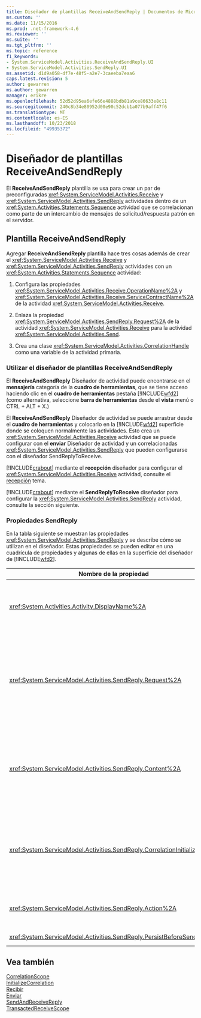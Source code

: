 ```yaml
---
title: Diseñador de plantillas ReceiveAndSendReply | Documentos de Microsoft
ms.custom: ''
ms.date: 11/15/2016
ms.prod: .net-framework-4.6
ms.reviewer: ''
ms.suite: ''
ms.tgt_pltfrm: ''
ms.topic: reference
f1_keywords:
- System.ServiceModel.Activities.ReceiveAndSendReply.UI
- System.ServiceModel.Activities.SendReply.UI
ms.assetid: d1d9a058-df7e-48f5-a2e7-3caeeba7eaa6
caps.latest.revision: 5
author: gewarren
ms.author: gewarren
manager: erikre
ms.openlocfilehash: 52d52d95ea6efe66e4888bdb81a9ce86633e8c11
ms.sourcegitcommit: 240c8b34e80952d00e90c52dcb1a077b9aff47f6
ms.translationtype: MT
ms.contentlocale: es-ES
ms.lasthandoff: 10/23/2018
ms.locfileid: "49935372"
---
```

# <a name="receiveandsendreply-template-designer"></a>Diseñador de plantillas ReceiveAndSendReply
El **ReceiveAndSendReply** plantilla se usa para crear un par de preconfiguradas <xref:System.ServiceModel.Activities.Receive> y <xref:System.ServiceModel.Activities.SendReply> actividades dentro de un <xref:System.Activities.Statements.Sequence> actividad que se correlacionan como parte de un intercambio de mensajes de solicitud/respuesta patrón en el servidor.  

## <a name="the-receiveandsendreply-template"></a>Plantilla ReceiveAndSendReply  
 Agregar **ReceiveAndSendReply** plantilla hace tres cosas además de crear el <xref:System.ServiceModel.Activities.Receive> y <xref:System.ServiceModel.Activities.SendReply> actividades con un <xref:System.Activities.Statements.Sequence> actividad:  

1.  Configura las propiedades <xref:System.ServiceModel.Activities.Receive.OperationName%2A> y <xref:System.ServiceModel.Activities.Receive.ServiceContractName%2A> de la actividad <xref:System.ServiceModel.Activities.Receive>.  

2.  Enlaza la propiedad <xref:System.ServiceModel.Activities.SendReply.Request%2A> de la actividad <xref:System.ServiceModel.Activities.Receive> para la actividad <xref:System.ServiceModel.Activities.Send>.  

3.  Crea una clase <xref:System.ServiceModel.Activities.CorrelationHandle> como una variable de la actividad primaria.  

### <a name="using-the-receiveandsendreply-template-designer"></a>Utilizar el diseñador de plantillas ReceiveAndSendReply  
 El **ReceiveAndSendReply** Diseñador de actividad puede encontrarse en el **mensajería** categoría de la **cuadro de herramientas**, que se tiene acceso haciendo clic en el **cuadro de herramientas**  pestaña [!INCLUDE[wfd2](../includes/wfd2-md.md)] (como alternativa, seleccione **barra de herramientas** desde el **vista** menú o CTRL + ALT + X.)  

 El **ReceiveAndSendReply** Diseñador de actividad se puede arrastrar desde el **cuadro de herramientas** y colocarlo en la [!INCLUDE[wfd2](../includes/wfd2-md.md)] superficie donde se coloquen normalmente las actividades. Esto crea un <xref:System.ServiceModel.Activities.Receive> actividad que se puede configurar con el **enviar** Diseñador de actividad y un correlacionadas <xref:System.ServiceModel.Activities.SendReply> que pueden configurarse con el diseñador SendReplyToReceive.  

 [!INCLUDE[crabout](../includes/crabout-md.md)] mediante el **recepción** diseñador para configurar el <xref:System.ServiceModel.Activities.Receive> actividad, consulte el [recepción](../workflow-designer/receive-activity-designer.md) tema.  

 [!INCLUDE[crabout](../includes/crabout-md.md)] mediante el **SendReplyToReceive** diseñador para configurar la <xref:System.ServiceModel.Activities.SendReply> actividad, consulte la sección siguiente.  

### <a name="properties-of-sendreply"></a>Propiedades SendReply  
 En la tabla siguiente se muestran las propiedades <xref:System.ServiceModel.Activities.SendReply> y se describe cómo se utilizan en el diseñador. Estas propiedades se pueden editar en una cuadrícula de propiedades y algunas de ellas en la superficie del diseñador de [!INCLUDE[wfd2](../includes/wfd2-md.md)].  


|                               Nombre de la propiedad                                | Obligatorio |                                                                                                                                                                                                                                                                                                                                                      Uso                                                                                                                                                                                                                                                                                                                                                       |
|----------------------------------------------------------------------------|----------|------------------------------------------------------------------------------------------------------------------------------------------------------------------------------------------------------------------------------------------------------------------------------------------------------------------------------------------------------------------------------------------------------------------------------------------------------------------------------------------------------------------------------------------------------------------------------------------------------------------------------------------------------------------------------------------------------------------|
|              <xref:System.Activities.Activity.DisplayName%2A>              |  False   |                                                                                                                                                                                            El nombre descriptivo opcional de la actividad de la clase <xref:System.ServiceModel.Activities.SendReply>. El valor predeterminado es SendReplyToReceive.<br /><br /> Aunque no es obligatorio utilizar un valor no predeterminado para la propiedad <xref:System.Activities.Activity.DisplayName%2A> descriptiva, se recomienza utilizar uno.                                                                                                                                                                                             |
|         <xref:System.ServiceModel.Activities.SendReply.Request%2A>         |   True   | Referencia a la actividad <xref:System.ServiceModel.Activities.Receive> emparejada con esta actividad <xref:System.ServiceModel.Activities.SendReply>. Esta propiedad no debe ser **null**. Las actividades <xref:System.ServiceModel.Activities.Receive> y <xref:System.ServiceModel.Activities.SendReply> se usan juntas en el lado de servidor para crear un patrón de mensajería de solicitud/respuesta. Esta propiedad especifica qué actividad <xref:System.ServiceModel.Activities.Send> se usará para formar la pareja. En el diseñador, no puede editar esta propiedad porque se enlaza automáticamente a la actividad <xref:System.ServiceModel.Activities.Send> a partir de la cual se creó la actividad <xref:System.ServiceModel.Activities.SendReply>. |
|         <xref:System.ServiceModel.Activities.SendReply.Content%2A>         |  False   |                       Especifica el mensaje o contenido del parámetro que se va a recibir. Puede ser una actividad <xref:System.ServiceModel.Activities.ReceiveMessageContent> o una actividad <xref:System.ServiceModel.Activities.ReceiveParametersContent>. Editar esta propiedad, haga clic en el botón de puntos suspensivos junto a la **contenido** campo en la cuadrícula de propiedades o haga clic en el **definir...** situado junto a la **contenido** etiquetar en el **recepción** superficie del Diseñador de actividad. Ambos muestran el **definición de contenido** cuadro de diálogo. [!INCLUDE[crabout](../includes/crabout-md.md)] Utilice este cuadro, consulte la [cuadro de diálogo de definición de contenido](../workflow-designer/content-definition-dialog-box.md) tema.                       |
| <xref:System.ServiceModel.Activities.SendReply.CorrelationInitializers%2A> |  False   |            Especifica la colección de objetos <xref:System.ServiceModel.Activities.CorrelationInitializer> que inicializan varios objetos <xref:System.ServiceModel.Activities.CorrelationHandle> que configuran esta actividad <xref:System.ServiceModel.Activities.Receive> en el flujo de trabajo. Haga clic en el botón de puntos suspensivos junto a la <xref:System.ServiceModel.Activities.SendReply.CorrelationInitializers%2A> propiedad en la cuadrícula de propiedades para abrir el **agregar inicializadores de correlación** cuadro de diálogo. [!INCLUDE[crabout](../includes/crabout-md.md)] uso de este cuadro, vea el [cuadro de diálogo Agregar CorrelationInitializers](../workflow-designer/add-correlationinitializers-dialog-box.md) tema.            |
|         <xref:System.ServiceModel.Activities.SendReply.Action%2A>          |  False   |                                                                                                                                                                                                                                              Especifica el encabezado de acción del mensaje. Si no se establece explícitamente, el valor predeterminado será:<br /><br /> <strong>https://tempuri.org/{service espacio de nombres de contrato} / {nombre de contrato de servicio} / {nombre de la operación}</strong>                                                                                                                                                                                                                                              |
|    <xref:System.ServiceModel.Activities.SendReply.PersistBeforeSend%2A>    |  False   |                                                                                                                                                                                                                                                                                          Especifica si la instancia de flujo de trabajo se debe conservar antes de que se envíe el mensaje de respuesta. El valor predeterminado es **false**.                                                                                                                                                                                                                                                                                           |

## <a name="see-also"></a>Vea también  
 [CorrelationScope](../workflow-designer/correlationscope-activity-designer.md)   
 [InitializeCorrelation](../workflow-designer/initializecorrelation-activity-designer.md)   
 [Recibir](../workflow-designer/receive-activity-designer.md)   
 [Enviar](../workflow-designer/send-activity-designer.md)   
 [SendAndReceiveReply](../workflow-designer/sendandreceivereply-template-designer.md)   
 [TransactedReceiveScope](../workflow-designer/transactedreceivescope-activity-designer.md)